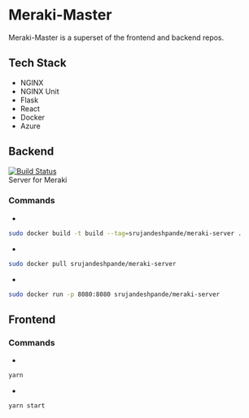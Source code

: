 # Meraki-Master

Meraki-Master is a superset of the frontend and backend repos.

## Tech Stack

- NGINX
- NGINX Unit
- Flask
- React
- Docker
- Azure

## Backend

[![Build Status](https://travis-ci.com/srujandeshpande/meraki-server.svg?branch=master)](https://travis-ci.com/srujandeshpande/meraki-server)  
Server for Meraki

### Commands

-

```bash
sudo docker build -t build --tag=srujandeshpande/meraki-server .
```

-

```bash
sudo docker pull srujandeshpande/meraki-server
```

-

```bash
sudo docker run -p 8080:8080 srujandeshpande/meraki-server
```

## Frontend

### Commands

-

```bash
yarn
```

-

```bash
yarn start
```

